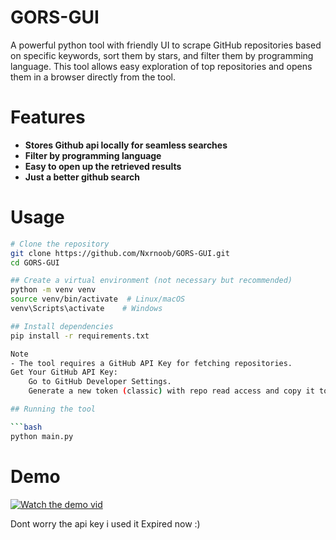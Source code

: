 # GORS-GUI

A powerful python tool with friendly UI to scrape GitHub repositories based on specific keywords, sort them by stars, and filter them by programming language. This tool allows easy exploration of top repositories and opens them in a browser directly from the tool.

# Features
 - **Stores Github api locally for seamless searches**
 - **Filter by programming language**
 - **Easy to open up the retrieved results**
 - **Just a better github search**

# Usage

```bash
# Clone the repository
git clone https://github.com/Nxrnoob/GORS-GUI.git
cd GORS-GUI

## Create a virtual environment (not necessary but recommended)
python -m venv venv
source venv/bin/activate  # Linux/macOS
venv\Scripts\activate    # Windows

## Install dependencies
pip install -r requirements.txt

Note 
- The tool requires a GitHub API Key for fetching repositories.
Get Your GitHub API Key:
    Go to GitHub Developer Settings.
    Generate a new token (classic) with repo read access and copy it to paste it in the tool.

## Running the tool

```bash
python main.py
```

# Demo 
   
   [![Watch the demo vid](https://img.youtube.com/vi/rGl0NNzb3sU/0.jpg)](https://youtu.be/rGl0NNzb3sU)


   Dont worry the api key i used it Expired now :)

